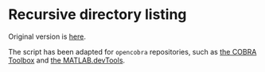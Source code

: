# Recursive directory listing

Original version is
[here](https://nl.mathworks.com/matlabcentral/fileexchange/19550-recursive-directory-listing?requestedDomain=true).

The script has been adapted for `opencobra` repositories, such as [the COBRA
Toolbox](https://github.com/opencobra/cobratoolbox) and [the
MATLAB.devTools](https://github.com/opencobra/MATLAB.devTools).
